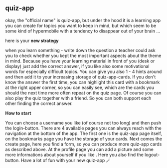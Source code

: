 ## quiz-app

okay, the "official name" is quiz-app, but under the hood it is a learning app you can create for topics you want to keep in mind, but which seem to be some kind of hypermobile with a tendency to disappear out of your brain ... 

here is your **new strategy**

when you learn something - write down the question a teacher could ask you to check whether you kept the most important aspects about the theme in mind. Because you have your learning material in front of you (desk or display) just add the correct answer, if you like also some motivational words for especially difficult topics. You can give you also 1 - 4 hints around and then add it to your increasing storage of quiz-app-cards. If you don't know the answer the first time, you can highlight this card with a bookmark at the right upper corner, so you can easily see, which are the cards you should the next time more often repeat on the quiz page. Of course you can also play the quiz together with a friend. So you can both support each other finding the correct answer.


**How to start** 

You can choose a username you like (of course not too long) and then push the login-button. There are 4 available pages you can always reach with the navigation at the bottom of the app. The first one is the quiz-app page itself, on the bookmarks page you have the storage of your cards. Next comes the create page, here you find a form, so you can produce more quiz-app cards as described above. At the profile page you can add a picture and some more informations about yourself if you like . Here you also find the logout-button. Have a lot of fun with your new quiz-app 🪄 
